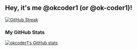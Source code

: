 ## Hey, it's me @okcoder1 (or @ok-coder1)!

[![GitHub Streak](https://streak-stats.demolab.com?user=ok-coder1&theme=horizon)](https://git.io/streak-stats)

### My GitHub Stats
[![okcoder1's GitHub stats](https://github-readme-stats.vercel.app/api?username=ok-coder1)](https://github.com/anuraghazra/github-readme-stats)

<!--START_SECTION:waka-->
<!--END_SECTION:waka-->
